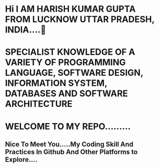 <h1>Hi I AM HARISH KUMAR GUPTA FROM LUCKNOW UTTAR PRADESH, INDIA....👋</h1>
<h1>SPECIALIST KNOWLEDGE OF A VARIETY OF PROGRAMMING LANGUAGE, SOFTWARE DESIGN, INFORMATION SYSTEM, DATABASES AND SOFTWARE ARCHITECTURE</h1>
<h1> WELCOME TO MY REPO.........</h1>
<h2>Nice To Meet You.....My Coding Skill And Practices In Github And Other Platforms to Explore....</h2>
<!--
**Harish2003k/Harish2003k** is a ✨ _special_ ✨ repository because its `README.md` (this file) appears on your GitHub profile.

Here are some ideas to get you started:

- 🔭 I’m currently working on ...
- 🌱 I’m currently learning ...
- 👯 I’m looking to collaborate on ...
- 🤔 I’m looking for help with ...
- 💬 Ask me about ...
- 📫 How to reach me: ...
- 😄 Pronouns: ...
- ⚡ Fun fact: ...
-->
